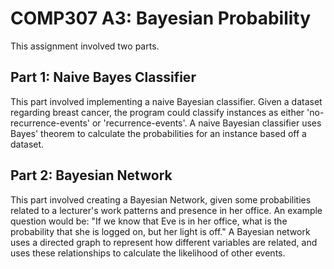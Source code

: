 # COMP307 A3: Bayesian Probability

This assignment involved two parts.

## Part 1: Naive Bayes Classifier

This part involved implementing a naive Bayesian classifier. Given a dataset regarding breast cancer, the program could classify instances as either 'no-recurrence-events' or 'recurrence-events'.
A naive Bayesian classifier uses Bayes' theorem to calculate the probabilities for an instance based off a dataset.

## Part 2: Bayesian Network

This part involved creating a Bayesian Network, given some probabilities related to a lecturer's work patterns and presence in her office. An example question would be: "If we know that Eve is in her office, what is the probability that she is logged on, but her light is off."
A Bayesian network uses a directed graph to represent how different variables are related, and uses these relationships to calculate the likelihood of other events.

